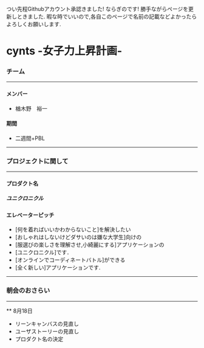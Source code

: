 つい先程Githubアカウント承認きました!
ならぎのです!
勝手ながらページを更新しときました.
暇な時でいいので,各自このページで名前の記載などよかったらよろしくお願いします.

# cynts -女子力上昇計画-

### チーム
----------------------------------
#### メンバー
* 楢木野　裕一


#### 期間
* 二週間+PBL

----------------------------------
### プロジェクトに関して
----------------------------------

#### プロダクト名
##### ユニクロニクル



#### エレベーターピッチ
* [何を着ればいいかわからないこと]を解決したい
* [おしゃれはしないけどダサいのは嫌な大学生]向けの
* [服選びの楽しさを理解させ,小綺麗にする]アプリケーションの
* [ユニクロニクル]です．
* [オンラインでコーディネートバトル]ができる
* [全く新しい]アプリケーションです.

------------------------------------
### 朝会のおさらい
------------------------------------
** 8月18日
　
* リーンキャンバスの見直し
* ユーザストーリーの見直し
* プロダクト名の決定
